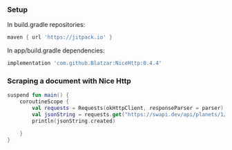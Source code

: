 
### Setup

In build.gradle repositories:

```groovy
maven { url 'https://jitpack.io' }
```

In app/build.gradle dependencies:

```groovy
implementation 'com.github.Blatzar:NiceHttp:0.4.4'
```

### Scraping a document with Nice Http

```kotlin
suspend fun main() {
    coroutineScope {
        val requests = Requests(okHttpClient, responseParser = parser)
        val jsonString = requests.get("https://swapi.dev/api/planets/1/").parsed<ParsedData>()
        println(jsonString.created)

    }
}

```
